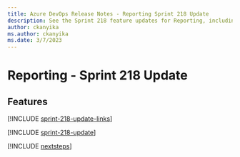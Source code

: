 ```yaml
---
title: Azure DevOps Release Notes - Reporting Sprint 218 Update
description: See the Sprint 218 feature updates for Reporting, including next steps.
author: ckanyika
ms.author: ckanyika
ms.date: 3/7/2023
---
```


# Reporting - Sprint 218 Update

## Features

[!INCLUDE [sprint-218-update-links](../includes/reporting/sprint-218-update-links.md)]

[!INCLUDE [sprint-218-update](../includes/reporting/sprint-218-update.md)]

[!INCLUDE [nextsteps](../includes/nextsteps.md)]